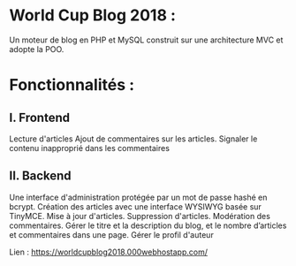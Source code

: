 # World Cup Blog 2018 : 
Un moteur de blog en PHP et MySQL construit sur une architecture MVC et adopte la POO. 

# Fonctionnalités :
## I. Frontend
Lecture d'articles
Ajout de commentaires sur les articles.
Signaler le contenu inapproprié dans les commentaires

## II. Backend
Une interface d'administration protégée par un mot de passe hashé en bcrypt.
Création des articles avec une interface WYSIWYG basée sur TinyMCE.
Mise à jour d'articles.
Suppression d'articles.
Modération des commentaires.
Gérer le titre et la description du blog, et le nombre d’articles et commentaires dans une page.
Gérer le profil d'auteur

Lien : https://worldcupblog2018.000webhostapp.com/
